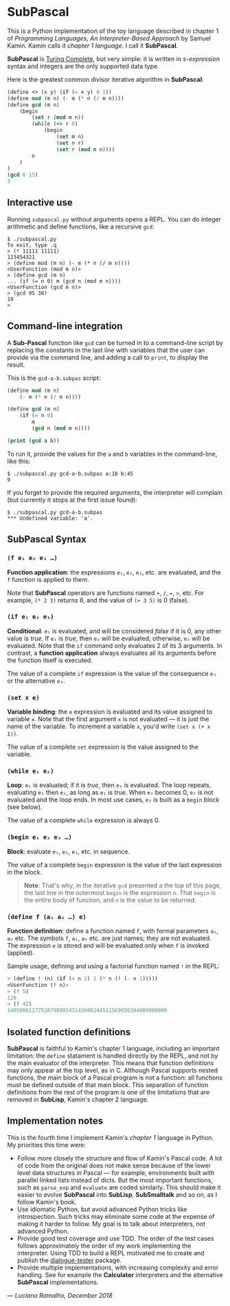 # SubPascal

This is a Python implementation of the toy language described in chapter 1 of *Programming Languages, An Interpreter-Based Approach* by Samuel Kamin. Kamin calls it *chapter 1 language*. I call it **SubPascal**.
 
**SubPascal** is [Turing Complete](https://en.wikipedia.org/wiki/Turing_completeness), but very simple: it is written in *s-expression* syntax and integers are the only supported data type.

Here is the greatest common divisor iterative algorithm in **SubPascal**:

```lisp
(define <> (x y) (if (= x y) 0 1))
(define mod (m n) (- m (* n (/ m n))))
(define gcd (m n)
    (begin
        (set r (mod m n))
        (while (<> r 0)
            (begin
                (set m n)
                (set n r)
                (set r (mod m n))))
        n
    )
)
(gcd 6 15)
3
```

## Interactive use

Running `subpascal.py` without arguments opens a REPL. You can do integer arithmetic and define functions, like a recursive `gcd`:

```
$ ./subpascal.py
To exit, type .q
> (* 11111 11111)                       
123454321
> (define mod (m n) (- m (* n (/ m n))))
<UserFunction (mod m n)>
> (define gcd (m n)
... (if (= n 0) m (gcd n (mod m n))))
<UserFunction (gcd m n)>
> (gcd 95 38)
19
> 
```

## Command-line integration

A **Sub-Pascal** function like `gcd` can be turned in to a command-line script by replacing the constants in the last line with variables that the user can provide via the command line, and adding a call to `print`, to display the result.

This is the `gcd-a-b.subpas` script:

```lisp
(define mod (m n)
    (- m (* n (/ m n))))

(define gcd (m n)
    (if (= n 0)
        m
        (gcd n (mod m n))))

(print (gcd a b))
```

To run it, provide the values for the `a` and `b` variables in the command-line, like this:

```
$ ./subpascal.py gcd-a-b.subpas a:18 b:45
9
```

If you forget to provide the required arguments, the interpreter will complain (but currently it stops at the first issue found):

```
$ ./subpascal.py gcd-a-b.subpas
*** Undefined variable: 'a'.
```


## SubPascal Syntax

### `(f e₁ e₂ e₃ …)`

**Function application**: the expressions `e₁`, `e₂`, `e₃`, etc. are evaluated, and the `f` function is applied to them.

Note that **SubPascal** operators are functions named `+`, `/`, `=`, `>`, etc. For example, `(* 2 3)` returns 6, and the value of `(> 3 5)` is 0 (false).

### `(if e₁ e₂ e₃)`

**Conditional**: `e₁` is evaluated, and will be considered *false* if it is 0, any other value is *true*. If `e₁` is *true*, then `e₂` will be evaluated; otherwise,  `e₃` will be evaluated. Note that the  `if` command only evaluates 2 of its 3 arguments. In contrast, a **function application** always evaluates all its arguments before the function itself is executed.

The value of a complete `if` expression is the value of the consequence `e₂` or the alternative `e₃`.

### `(set x e)`

**Variable binding**: the `e` expression is evaluated and its value assigned to variable `x`. Note that the first argument `x` is not evaluated — it is just the name of the variable. To increment a variable `x`, you'd write `(set x (+ x 1))`.

The value of a complete `set` expression is the value assigned to the variable.

### `(while e₁ e₂)`

**Loop**: `e₁` is evaluated; if it is *true*, then `e₂` is evaluated. The loop repeats, evaluating `e₁` then `e₂`, as long as `e₁` is *true*. When `e₁` becomes 0, `e₂` is not evaluated and the loop ends. In most use cases, `e₂` is built as a `begin` block (see below). 

The value of a complete `while` expression is always 0.


### `(begin e₁ e₂ e₃ …)`

**Block**: evaluate `e₁`, `e₂`, `e₃`, etc. in sequence.

The value of a complete `begin` expression is the value of the last expression in the block.

> **Note**: That's why, in the iterative `gcd` presented a the top of this page, the last line in the outermost `begin` is the expression `n`. That `begin` is the entire body of function, and `n` is the value to be returned.

### `(define f (a₁ a₂ …) e)`

**Function definition**: define a function named `f`, with formal parameters `a₁`, `a₂` etc. The symbols `f`, `a₁`, `a₂` etc. are just names; they are not evaluated. The expression `e` is stored and will be evaluated only when `f` is invoked (applied).
 
Sample usage, defining and using a factorial function named `!` in the REPL:

```lisp
> (define ! (n) (if (< n 2) 1 (* n (! (- n 1)))))
<UserFunction (! n)>
> (! 5)
120
> (! 42)
1405006117752879898543142606244511569936384000000000
```

## Isolated function definitions

**SubPascal** is faithful to Kamin's chapter 1 language, including an important limitation: the `define` statament is handled directly by the REPL, and not by the main evaluator of the interpreter. This means that function definitions may only appear at the top level, as in C. Although Pascal supports nested functions, the main block of a Pascal program is not a function: all functions must be defined outside of that main block. This separation of function definitions from the rest of the program is one of the limitations that are removed in **SubLisp**, Kamin's chapter 2 language. 


## Implementation notes

This is the fourth time I implement Kamin's *chapter 1* language in Python. My priorities this time were:

* Follow more closely the structure and flow of Kamin's Pascal code. A lot of code from the original does not make sense because of the lower level data structures in Pascal — for example, environments built with parallel linked lists instead of dicts. But the most important functions, such as `parse_exp` and `evaluate` are coded similarly. This should make it easier to evolve **SubPascal** into **SubLisp**, **SubSmalltalk** and so on, as I follow Kamin's book.
* Use idiomatic Python, but avoid advanced Python tricks like introspection. Such tricks may eliminate some code at the expense of making it harder to follow. My goal is to talk about interpreters, not advanced Python.
* Provide good test coverage and use TDD. The order of the test cases follows approximately the order of my work implementing the interpreter. Using TDD to build a REPL motivated me to create and publish the [dialogue-tester](https://pypi.org/project/dialogue-tester/) package.
* Provide multiple implementations, with increasing complexity and error handling. See for example the **Calculator** interpreters and the alternative **SubPascal** implementations.

— *Luciano Ramalho, December 2018*
